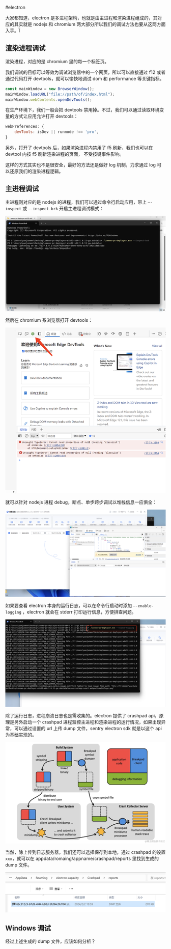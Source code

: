 #electron

大家都知道，electron 是多进程架构，也就是由主进程和渲染进程组成的，其对应的其实就是 nodejs 和 chromium 两大部分所以我们的调试方法也要从这两方面入手。Ï

## 渲染进程调试

渲染进程，对应的是 chromium 里的每一个标签页。

我们调试的目标可以等效为调试浏览器中的一个网页，所以可以直接通过 f12 或者通过代码打开 devtools，就可以愉快地调试 dom 和 performance 等关键指标。

```js
const mainWindow = new BrowserWindow();
mainWindow.loadURL("file://path/of/index.html");
mainWindow.webContents.openDevTools();
```

在生产环境下，我们一般会把 devtools 禁用掉。不过，我们可以通过读取环境变量的方式让应用允许打开 devtools：

```js
webPreferences: {
    devTools: isDev || runmode !== 'pro',
}
```

另外，打开了 devtools 后，如果渲染进程内禁用了 f5 刷新，我们也可以在 devtool 内按 f5 刷新渲染进程的页面， 不受按键事件影响。

这样的方式其实也不是很安全，最好的方法还是做好 log 机制，力求通过 log 可以还原我们的渲染进程逻辑。

## 主进程调试

主进程则对应的是 nodejs 的进程，我们可以通过命令行启动应用，带上 `—-inspect` 或 `—-inspect-brk` 开启主进程调试模式：

![lWtvOU|675](https://raw.githubusercontent.com/raoooool/blog-images/main/lWtvOU.png)

然后在 chromium 系浏览器打开 devtools：

![8RtMpZ|325](https://raw.githubusercontent.com/raoooool/blog-images/main/8RtMpZ.png)

就可以针对 nodejs 进程 debug，断点、单步跨步调试以堆栈信息一应俱全：

![JC29Ev](https://raw.githubusercontent.com/raoooool/blog-images/main/JC29Ev.png)

如果要查看 electron 本身的运行日志，可以在命令行启动时添加 `—-enable-logging` ，electron 就会在 stderr 打印运行信息，方便排查问题。

![lyYVzz|500](https://raw.githubusercontent.com/raoooool/blog-images/main/lyYVzz.png)

除了运行日志，进程崩溃日志也是需收集的。electron 提供了 crashpad api，原理是另外启动一个 crashpad 进程监控主进程和渲染进程的运行情况，如果出现异常，可以通过设置的 url 上传 dump 文件，sentry electron sdk 就是以这个 api 为基础实现的。

![U0bWs4|475](https://raw.githubusercontent.com/raoooool/blog-images/main/U0bWs4.webp)

当然，除上传到日志服务器，我们还可以选择保存到本地，通过 crashpad 的设置 `xxx`，就可以在 appdata/romaing/appname/crashpad/reports 里找到生成的 dump 文件。

![aJhW4w|475](https://raw.githubusercontent.com/raoooool/blog-images/main/aJhW4w.png)

## Windows 调试

经过上述生成的 dump 文件，应该如何分析？
